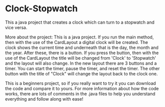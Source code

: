 # Clock-Stopwatch
This a java project that creates a clock which can turn to a stopwatch and vice versa.

More about the project:
This is a java project. If you run the main method, then with the use of
the CardLayout a digital clock will be created. The clock shows the current time and underneath that is the day, the month and the year.
After these, there is a button. If you press the button, then with the use of the CardLayout the title will be changed from 'Clock' 
to 'Stopwatch' and the layout will also change. In the new layout there are 3 buttons and a timer. You can start the timer, pause the timer,
and reset the timer. The other button with the title of "Clock" will change the layout back to the clock one.

This is a beginners project, so if you really want to try it you can download the code and compare it to yours.
For more information about how the code works, there are lots of comments in the .java files to help you understand everything and follow along with ease!
